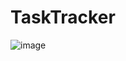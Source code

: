 # TaskTracker

![image](https://github.com/user-attachments/assets/522770dd-b749-4d3b-a56e-fef40fd01e4c)
